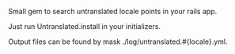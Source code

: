 Small gem to search untranslated locale points in your rails app.

Just run Untranslated.install in your initializers.

Output files can be found by mask ./log/untranslated.#{locale}.yml.